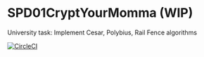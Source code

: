 # SPD01CryptYourMomma (WIP)
University task: Implement Cesar, Polybius, Rail Fence algorithms

[![CircleCI](https://circleci.com/gh/polsala/SPD01CryptYourMomma.svg?style=svg)](https://circleci.com/gh/polsala/SPD01CryptYourMomma)
